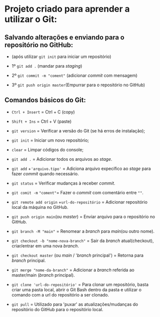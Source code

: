 # Projeto criado para aprender a utilizar o Git:

## Salvando alterações e enviando para o repositório no GitHub:
*  (após utilizar `git init` para iniciar um repositório)

* 1º `git add .` (mandar para *staging*)

* 2º `git commit -m "coment"` (adicionar *commit* com mensagem)

* 3º `git push origin master`(Empurrar para o repositório no GitHub)


## Comandos básicos do Git:


* `Ctrl + Insert` = Ctrl + C (copy)
* `Shift + Ins`   = Ctrl + V (paste)

* `git version` = Verificar a versão do Git (se há erros de instalação);

* `git init` = Iniciar um novo repositório;

* `clear` = Limpar códigos do console;

* `git add .` = Adicionar todos os arquivos ao *stage*.
* `git add` +`'arquivo.tipo'` = Adiciona arquivo expecífico ao *stage* para fazer *commit* quando necessário.

* `git status` = Verificar mudanças à receber *commit*.

* `git comit -m` `"coment"`= Fazer o *commit* com comentário entre `""`.

* `git remote add origin` +`url-do-repositório` = Adicionar repositório local da máquina no GitHub.

* `git push origin main`(ou *master*) = Enviar arquivo para o repositório no GitHub.

* `git branch -M "main"` = Renomear a *branch* para *main*(ou outro nome).

* `git checkout -b "nome-nova-branch"` = Sair da *branch* atual(checkout), criar/entrar em uma nova *branch*.

* `git checkout master` (ou *main* / '*branch* principal') = Retorna para *branch* principal.

* `git merge "nome-da-branch"` = Adicionar a *branch* referida ao master/main (*branch* principal).

* `git clone 'url-do-repositório'` = Para clonar um repositório, basta criar uma pasta local, abrir o Git Bash dentro da pasta e utilizar o comando com a url do repositório a ser clonado.

* `git pull` = Utilizado para 'puxar' as atualizações/mudanças do repositório do GitHub para o repositório local.

